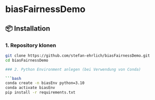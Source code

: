 # biasFairnessDemo

## 📦 Installation

### 1. Repository klonen

```bash
git clone https://github.com/stefan-ehrlich/biasFairnessDemo.git
cd biasFairnessDemo  

### 2. Python Environment anlegen (bei Verwendung von Conda)

```bash
conda create -n biasEnv python=3.10
conda activate biasEnv
pip install -r requirements.txt
